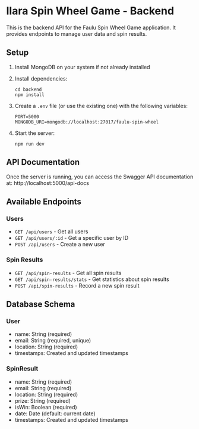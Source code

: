 
# Ilara Spin Wheel Game - Backend

This is the backend API for the Faulu Spin Wheel Game application. It provides endpoints to manage user data and spin results.

## Setup

1. Install MongoDB on your system if not already installed
2. Install dependencies:
   ```
   cd backend
   npm install
   ```

3. Create a `.env` file (or use the existing one) with the following variables:
   ```
   PORT=5000
   MONGODB_URI=mongodb://localhost:27017/faulu-spin-wheel
   ```

4. Start the server:
   ```
   npm run dev
   ```

## API Documentation

Once the server is running, you can access the Swagger API documentation at:
http://localhost:5000/api-docs

## Available Endpoints

### Users
- `GET /api/users` - Get all users
- `GET /api/users/:id` - Get a specific user by ID
- `POST /api/users` - Create a new user

### Spin Results
- `GET /api/spin-results` - Get all spin results
- `GET /api/spin-results/stats` - Get statistics about spin results
- `POST /api/spin-results` - Record a new spin result

## Database Schema

### User
- name: String (required)
- email: String (required, unique)
- location: String (required)
- timestamps: Created and updated timestamps

### SpinResult
- name: String (required)
- email: String (required)
- location: String (required)
- prize: String (required)
- isWin: Boolean (required)
- date: Date (default: current date)
- timestamps: Created and updated timestamps
